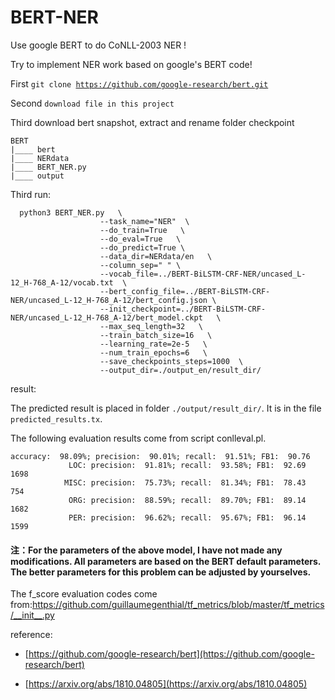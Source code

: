 # BERT-NER
Use google BERT to do CoNLL-2003 NER !


Try to implement NER work based on google's BERT code!

First <code>git clone https://github.com/google-research/bert.git</code>

Second <code>download file in this project</code>

Third download bert snapshot, extract and rename folder checkpoint

    BERT
    |____ bert
    |____ NERdata
    |____ BERT_NER.py
    |____ output


Third run:
```
  python3 BERT_NER.py   \
                    --task_name="NER"  \
                    --do_train=True   \
                    --do_eval=True   \
                    --do_predict=True \
                    --data_dir=NERdata/en   \
                    --column_sep=" " \
                    --vocab_file=../BERT-BiLSTM-CRF-NER/uncased_L-12_H-768_A-12/vocab.txt  \
                    --bert_config_file=../BERT-BiLSTM-CRF-NER/uncased_L-12_H-768_A-12/bert_config.json \
                    --init_checkpoint=../BERT-BiLSTM-CRF-NER/uncased_L-12_H-768_A-12/bert_model.ckpt   \
                    --max_seq_length=32   \
                    --train_batch_size=16   \
                    --learning_rate=2e-5   \
                    --num_train_epochs=6   \
                    --save_checkpoints_steps=1000  \
                    --output_dir=./output_en/result_dir/
 ```       

result:

The predicted result is placed in folder <code>./output/result_dir/</code>. It is in the file <code>predicted_results.tx</code>. 

The following evaluation results come from script conlleval.pl. 

 ```  
accuracy:  98.09%; precision:  90.01%; recall:  91.51%; FB1:  90.76
              LOC: precision:  91.81%; recall:  93.58%; FB1:  92.69  1698
             MISC: precision:  75.73%; recall:  81.34%; FB1:  78.43  754
              ORG: precision:  88.59%; recall:  89.70%; FB1:  89.14  1682
              PER: precision:  96.62%; recall:  95.67%; FB1:  96.14  1599
 ```  

#### 注：For the parameters of the above model, I have not made any modifications. All parameters are based on the BERT default parameters. The better parameters for this problem can be adjusted by yourselves.

The f_score evaluation codes come from:https://github.com/guillaumegenthial/tf_metrics/blob/master/tf_metrics/__init__.py

reference:
+ [https://github.com/google-research/bert](https://github.com/google-research/bert)
      
+ [https://arxiv.org/abs/1810.04805](https://arxiv.org/abs/1810.04805)

